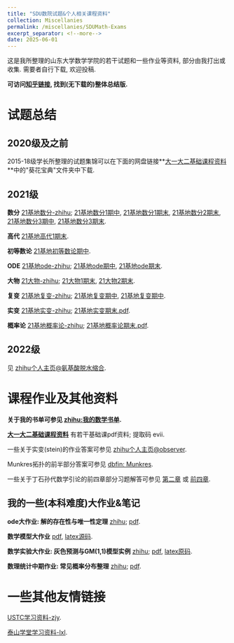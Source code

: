 ```yaml
---
title: "SDU数院试题&个人相关课程资料"
collection: Miscellanies
permalink: /miscellanies/SDUMath-Exams
excerpt_separator: <!--more-->
date: 2025-06-01
---
```

这是我所整理的山东大学数学学院的若干试题和一些作业等资料, 部分由我打出或收集. 需要者自行下载, 欢迎投稿.
<!--more-->

**可访问[知乎链接](https://zhuanlan.zhihu.com/p/616176249), 找到(无下载的)整体总结版.**

# 试题总结

## 2020级及之前

2015-18级学长所整理的试题集锦可以在下面的网盘链接**[大一大二基础课程资料](https://pan.baidu.com/s/1DTeDLjlnrVFrVbVNxAjQQg?pwd=evii#list/path=%2F)**中的"葵花宝典"文件夹中下载.

## 2021级

**数分** 
[21基地数分-zhihu](https://zhuanlan.zhihu.com/p/608036069); 
[21基地数分1期中](https://NicolasKeng.github.io/exams/21基地数分1期中.pdf), 
[21基地数分1期末](https://NicolasKeng.github.io/exams/21基地数分1期末.pdf), 
[21基地数分2期末](https://NicolasKeng.github.io/exams/21基地数分2期末.pdf), 
[21基地数分3期中](https://NicolasKeng.github.io/exams/21基地数分3期中.pdf), 
[21基地数分3期末](https://NicolasKeng.github.io/exams/21基地数分3期末.pdf).

**高代** 
[21基地高代1期末](https://NicolasKeng.github.io/exams/21基地高代1期末.pdf).

**初等数论** 
[21基地初等数论期中](https://NicolasKeng.github.io/exams/21基地初等数论期中.pdf).

**ODE** 
[21基地ode-zhihu](https://zhuanlan.zhihu.com/p/608040718); 
[21基地ode期中](https://NicolasKeng.github.io/exams/21基地ode期中.pdf), 
[21基地ode期末](https://NicolasKeng.github.io/exams/21基地ode期末.pdf).

**大物** 
[21大物-zhihu](https://zhuanlan.zhihu.com/p/657257557); 
[21大物1期末](https://NicolasKeng.github.io/exams/21大物1期末.pdf), 
[21大物2期末](https://NicolasKeng.github.io/exams/21大物2期末.pdf).

**复变** 
[21基地复变-zhihu](https://zhuanlan.zhihu.com/p/608041184); 
[21基地复变期中](https://NicolasKeng.github.io/exams/21基地复变期中.pdf), 
[21基地复变期中](https://NicolasKeng.github.io/exams/21基地复变期末.pdf).

**实变** 
[21基地实变-zhihu](https://zhuanlan.zhihu.com/p/639659933); 
[21基地实变期末.pdf](https://NicolasKeng.github.io/exams/21基地实变期末.pdf).

**概率论** 
[21基地概率论-zhihu](https://zhuanlan.zhihu.com/p/639667478); 
[21基地概率论期末.pdf](https://NicolasKeng.github.io/exams/21基地概率论期末.pdf).

## 2022级

见 [zhihu个人主页@氨基酸脱水缩合](https://www.zhihu.com/people/an-ji-suan-tuo-shui-suo-he-81).

# 课程作业及其他资料

**关于我的书单可参见 [zhihu:我的数学书单](https://zhuanlan.zhihu.com/p/571443580).**

**[大一大二基础课程资料](https://pan.baidu.com/s/1DTeDLjlnrVFrVbVNxAjQQg?pwd=evii#list/path=%2F)**
有若干基础课pdf资料; 提取码 evii.

一些关于实变(stein)的作业答案可参见 [zhihu个人主页@observer](https://www.zhihu.com/people/nu-ma-zhi-an-bu).

Munkres拓扑的前半部分答案可参见 [dbfin: Munkres](https://dbfin.com/topology/munkres/).

一些关于丁石孙代数学引论的前四章部分习题解答可参见 
[第二章](https://zhuanlan.zhihu.com/p/615291290) 或 [前四章](https://zhuanlan.zhihu.com/p/619645312).

## 我的一些(本科难度)大作业&笔记

**ode大作业: 解的存在性与唯一性定理** 
[zhihu](https://zhuanlan.zhihu.com/p/595452043); 
[pdf](https://NicolasKeng.github.io/homeworks/ode大作业.pdf).

**数学模型大作业** 
[pdf](https://NicolasKeng.github.io/homeworks/数学模型大作业.pdf), 
[latex源码](https://NicolasKeng.github.io/homeworks/数学模型大作业.zip).

**数学实验大作业: 灰色预测与GM(1,1)模型实例** 
[zhihu](https://zhuanlan.zhihu.com/p/632844959); 
[pdf](https://NicolasKeng.github.io/homeworks/数学实验大作业.pdf), 
[latex原码](https://NicolasKeng.github.io/homeworks/数学实验大作业.zip).

**数理统计中期作业: 常见概率分布整理** 
[zhihu](https://zhuanlan.zhihu.com/p/666640239); 
[pdf](https://NicolasKeng.github.io/exams/homeworks/数理统计中期作业.pdf).

# 一些其他友情链接

[USTC学习资料-zjy](https://www.zhangjy9610.me/USTCdata.html).

[泰山学堂学习资料-lxl](https://dvlxlwz.github.io/SDUTaishanMathLxl.github.io/).
